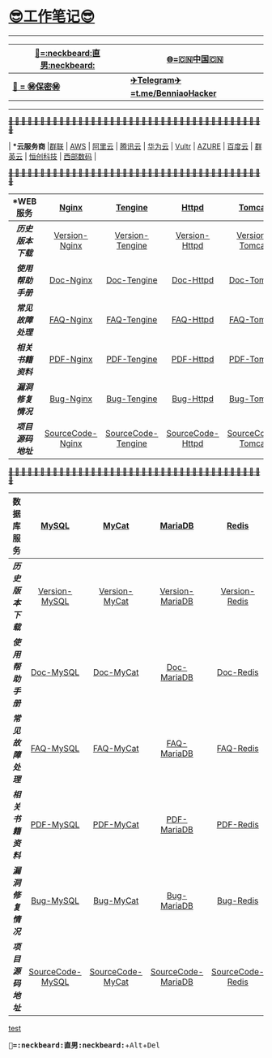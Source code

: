 # __[:sunglasses:工作笔记:sunglasses:](https://github.com/benniao1996/1996)__
****
|[__:restroom:=:neckbeard:直男:neckbeard:__](https://github.com/benniao1996/1996)|[__:globe_with_meridians:=:cn:中国:cn:__](https://github.com/benniao1996/1996)|
| --- | ---
|[__:couple_with_heart: = :secret:保密:secret:__](https://github.com/benniao1996/1996)|[__:airplane:Telegram:airplane:=t.me/BenniaoHacker__](https://t.me/BenniaoHacker)|
****
[~~__**:shit: :shit: :shit: :shit: :shit: :shit: :shit: :shit: :shit: :shit: :shit: :shit: :shit: :shit: :shit: :shit: :shit: :shit: :shit: :shit: :shit: :shit: :shit: :shit: :shit: :shit: :shit: :shit: :shit: :shit: :shit: :shit: :shit: :shit: :shit: :shit: :shit: :shit: :shit: :shit: :shit:**__~~](https://t.me/BenniaoHacker)

| __*云服务商__ |[群联](http://www.ispqq.com/) | [AWS](https://aws.amazon.com/) | [阿里云](https://cn.aliyun.com/) | [腾讯云](https://cloud.tencent.com/) | [华为云](https://www.huaweicloud.com/intl/zh-cn/) | [Vultr](https://www.vultr.com/?ref=8606091-6G) | [AZURE](https://azure.microsoft.com/zh-cn/) | [百度云](https://cloud.baidu.com/) | [群英云](http://www.qy.com.cn/) | [恒创科技](https://www.henghost.com/) | [西部数码](https://www.west.cn/) | 

[~~__**:shit: :shit: :shit: :shit: :shit: :shit: :shit: :shit: :shit: :shit: :shit: :shit: :shit: :shit: :shit: :shit: :shit: :shit: :shit: :shit: :shit: :shit: :shit: :shit: :shit: :shit: :shit: :shit: :shit: :shit: :shit: :shit: :shit: :shit: :shit: :shit: :shit: :shit: :shit: :shit: :shit:**__~~](https://t.me/BenniaoHacker)

| __*WEB服务__ | [Nginx](https://nginx.org/)  | [Tengine](https://tengine.taobao.org/) | [Httpd](https://httpd.apache.org/) | [Tomcat](https://tomcat.apache.org/) | [IIS](https://www.iis.net/) | [宝塔](https://www.bt.cn/)  | 
| :----------: | :-----------: | :----------: | :-----------: | :----------: | :-----------: | :----------: | 
| ***历史版本下载*** | [Version-Nginx](https://nginx.org/en/download.html) | [Version-Tengine](https://tengine.taobao.org/download_cn.html) | [Version-Httpd](https://httpd.apache.org/download.cgi) | [Version-Tomcat](https://archive.apache.org/dist/tomcat/) | [Version-IIS](https://www.iis.net/downloads) | [Version-宝塔]() |
| ***使用帮助手册*** | [Doc-Nginx](https://nginx.org/en/docs/) | [Doc-Tengine](https://tengine.taobao.org/documentation_cn.html) | [Doc-Httpd](https://httpd.apache.org/docs/) | [Doc-Tomcat](https://tomcat.apache.org/index.html) | [Doc-IIS](https://docs.microsoft.com/zh-cn/iis/install/installing-iis-7/installing-necessary-iis-components-on-windows-vista) | [Doc-宝塔]() |
| ***常见故障处理*** | [FAQ-Nginx](https://nginx.org/en/docs/faq.html) | [FAQ-Tengine](https://tengine.taobao.org/faq_cn.html) | [FAQ-Httpd](https://cwiki.apache.org/confluence/display/httpd/FAQ) | [FAQ-Tomcat](https://cwiki.apache.org/confluence/display/TOMCAT/FAQ) | [FAQ-IIS](https://www.iis.net/downloads/category/troubleshoot) | [FAQ-宝塔]() |
| ***相关书籍资料*** | [PDF-Nginx](https://nginx.org/en/books.html) | [PDF-Tengine](https://tengine.taobao.org/book/) | [PDF-Httpd](https://cwiki.apache.org/confluence/display/httpd/) | [PDF-Tomcat](https://cwiki.apache.org/confluence/display/TOMCAT) | [PDF-IIS](https://docs.microsoft.com/en-us/previous-versions/windows/it-pro/windows-server-2008-R2-and-2008/dd349801(v=ws.10)) | [PDF-宝塔]() |
| ***漏洞修复情况*** | [Bug-Nginx](http://nginx.org/en/security_advisories.html) | [Bug-Tengine](https://tengine.taobao.org/changelog_cn.html) | [Bug-Httpd](https://httpd.apache.org/security/vulnerabilities_24.html) | [Bug-Tomcat](https://tomcat.apache.org/security.html) | [Bug-IIS](https://www.iis.net/downloads/community/category/secure) | [Bug-宝塔]() |
| ***项目源码地址*** | [SourceCode-Nginx](https://trac.nginx.org/nginx/browser?_ga=2.197435695.1080274919.1593757551-622746952.1593600593) | [SourceCode-Tengine](https://tengine.taobao.org/source_cn.html) | [SourceCode-Httpd](https://github.com/apache/httpd) | [SourceCode-Tomcat](https://tomcat.apache.org/source.html) | [SourceCode-IIS](https://www.iis.net/) | [SourceCode-宝塔]() |

[~~__**:shit: :shit: :shit: :shit: :shit: :shit: :shit: :shit: :shit: :shit: :shit: :shit: :shit: :shit: :shit: :shit: :shit: :shit: :shit: :shit: :shit: :shit: :shit: :shit: :shit: :shit: :shit: :shit: :shit: :shit: :shit: :shit: :shit: :shit: :shit: :shit: :shit: :shit: :shit: :shit: :shit:**__~~](https://t.me/BenniaoHacker)


| 数据库服务 | [MySQL](https://www.mysql.com/)  | [MyCat](https://mycat.org.cn/) | [MariaDB](https://mariadb.org/) | [Redis](https://redis.io/) | [MongDB](https://www.mongodb.com/) | [PhpMyAdmin](https://www.phpmyadmin.net/)  | 
| :----------: | :-----------: | :----------: | :-----------: | :----------: | :-----------: | :----------: | 
| ***历史版本下载*** | [Version-MySQL](http://nginx.org/en/download.html) | [Version-MyCat]() | [Version-MariaDB]() | [Version-Redis]() | [Version-MongDB]() | [Version-PhpMyAdmin]() |
| ***使用帮助手册*** | [Doc-MySQL]() | [Doc-MyCat]() | [Doc-MariaDB]() | [Doc-Redis]() | [Doc-MongDB]() | [Doc-PhpMyAdmin]() |
| ***常见故障处理*** | [FAQ-MySQL]() | [FAQ-MyCat]() | [FAQ-MariaDB]() | [FAQ-Redis]() | [FAQ-MongDB]() | [FAQ-PhpMyAdmin]() |
| ***相关书籍资料*** | [PDF-MySQL]() | [PDF-MyCat]() | [PDF-MariaDB]() | [PDF-Redis]() | [PDF-MongDB]() | [PDF-PhpMyAdmin]() |
| ***漏洞修复情况*** | [Bug-MySQL]() | [Bug-MyCat]() | [Bug-MariaDB]() | [Bug-Redis]() | [Bug-MongDB]() | [Bug-PhpMyAdmin]() |
| ***项目源码地址*** | [SourceCode-MySQL]() | [SourceCode-MyCat]() | [SourceCode-MariaDB]() | [SourceCode-Redis]() | [SourceCode-MongDB]() | [SourceCode-PhpMyAdmin]() |

[test](http://showterm.io/7b5f8d42ba021511e627e)

<kbd>__:restroom:=:neckbeard:直男:neckbeard:__</kbd>+<kbd>Alt</kbd>+<kbd>Del</kbd>

